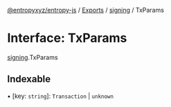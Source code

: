 [@entropyxyz/entropy-js](../README.md) / [Exports](../modules.md) / [signing](../modules/signing.md) / TxParams

# Interface: TxParams

[signing](../modules/signing.md).TxParams

## Indexable

▪ [key: `string`]: `Transaction` \| `unknown`
